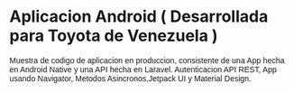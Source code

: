 <h1>Aplicacion Android ( Desarrollada para Toyota de Venezuela )</h1>

<p style= "font-family:Arial; font-weigth:bold">Muestra de codigo de aplicacion en produccion, consistente de una App hecha en Android Native y una 
API hecha en Laravel. Autenticacion API REST, App usando Navigator, Metodos Asincronos,Jetpack UI y Material Design. 
